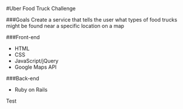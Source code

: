 #Uber Food Truck Challenge

###Goals
Create a service that tells the user what types of food trucks might be found near a specific location on a map

###Front-end
- HTML
- CSS
- JavaScript/jQuery
- Google Maps API

###Back-end
- Ruby on Rails

Test


